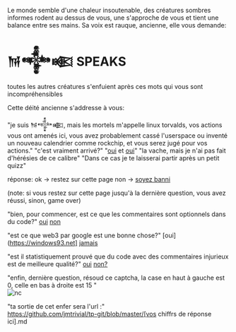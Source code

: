 Le monde semble d'une chaleur insoutenable, des créatures sombres informes rodent au dessus de vous, une s'approche de vous et tient une balance entre ses mains.
Sa voix est rauque, ancienne, elle vous demande:

# 𒀁𒀱𒀩 **SPEAKS**

toutes les autres créatures s'enfuient après ces mots qui vous sont incompréhensibles

Cette déité ancienne s'addresse à vous:

"je suis 𒀁𒀱𒀩, mais les mortels m'appelle linux torvalds, vos actions vous ont amenés ici, vous avez probablement cassé l'userspace ou inventé un nouveau calendrier comme rockchip, et vous serez jugé pour vos actions."
"c'est vraiment arrivé?"
"[oui](https://lkml.org/lkml/2012/12/23/75) et [oui](https://git.kernel.org/pub/scm/linux/kernel/git/torvalds/linux.git/commit/?id=f076ef44a44d02ed91543f820c14c2c7dff53716)"
"la vache, mais je n'ai pas fait d'hérésies de ce calibre"
"Dans ce cas je te laisserai partir après un petit quizz"

réponse:
ok -> restez sur cette page
non -> [soyez banni](https://windows93.net)

(note: si vous restez sur cette page jusqu'à la dernière question, vous avez réussi, sinon, game over)

"bien, pour commencer, est ce que les commentaires sont optionnels dans du code?"
[oui](https://windows93.net) [non](https://github.com/jmtrivial/tp-git/blob/master/lenfe.md)

"est ce que web3 par google est une bonne chose?"
[oui](https://windows93.net] [jamais](https://github.com/jmtrivial/tp-git/blob/master/lenfe.md)

"est il statistiquement prouvé que du code avec des commentaires injurieux est de meilleure qualité?"
[oui](https://github.com/jmtrivial/tp-git/blob/master/lenfe.md) [non?](https://www.jwz.org/blog/2023/02/code-with-swearing-is-better-code/)

"enfin, dernière question, résoud ce captcha, la case en haut à gauche est 0, celle en bas à droite est 15 "   
![nc](https://media.licdn.com/dms/image/D5622AQHOYslslecC0A/feedshare-shrink_2048_1536/0/1691131690014?e=1697673600&v=beta&t=uy25_rKm62MBwFyC4keIiOkXIIZtG3klkqcjucLXj6c)

"ta sortie de cet enfer sera l'url :"  
https://github.com/jmtrivial/tp-git/blob/master/[vos chiffrs de réponse ici].md
